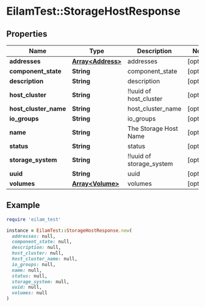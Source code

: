 # EilamTest::StorageHostResponse

## Properties

| Name | Type | Description | Notes |
| ---- | ---- | ----------- | ----- |
| **addresses** | [**Array&lt;Address&gt;**](Address.md) | addresses | [optional] |
| **component_state** | **String** | component_state | [optional] |
| **description** | **String** | description | [optional] |
| **host_cluster** | **String** | !!uuid of host_cluster | [optional] |
| **host_cluster_name** | **String** | host_cluster_name | [optional] |
| **io_groups** | **String** | io_groups | [optional] |
| **name** | **String** | The Storage Host Name | [optional] |
| **status** | **String** | status | [optional] |
| **storage_system** | **String** | !!uuid of storage_system | [optional] |
| **uuid** | **String** | uuid | [optional] |
| **volumes** | [**Array&lt;Volume&gt;**](Volume.md) | volumes | [optional] |

## Example

```ruby
require 'eilam_test'

instance = EilamTest::StorageHostResponse.new(
  addresses: null,
  component_state: null,
  description: null,
  host_cluster: null,
  host_cluster_name: null,
  io_groups: null,
  name: null,
  status: null,
  storage_system: null,
  uuid: null,
  volumes: null
)
```

